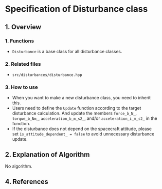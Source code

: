 # Specification of Disturbance class

## 1.  Overview

### 1. Functions
- `Disturbance` is a base class for all disturbance classes.

### 2. Related files
- `src/disturbances/disturbance.hpp`

### 3. How to use   
- When you want to make a new disturbance class, you need to inherit this.
- Users need to define the `Update` function according to the target disturbance calculation. And update the members `force_b_N_`, `torque_b_Nm_`, `acceleration_b_m_s2_`, and/or `acceleration_i_m_s2_` in the function.
- If the disturbance does not depend on the spacecraft attitude, please set `is_attitude_dependent_ = false` to avoid unnecessary disturbance update.


## 2. Explanation of Algorithm

No algorithm.

## 4. References






